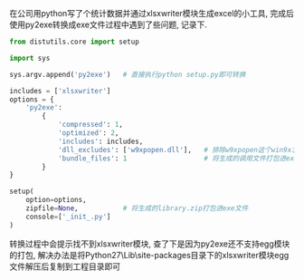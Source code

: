 在公司用python写了个统计数据并通过xlsxwriter模块生成excel的小工具, 完成后使用py2exe转换成exe文件过程中遇到了些问题, 记录下.

```python
from distutils.core import setup

import sys

sys.argv.append('py2exe')   # 直接执行python setup.py即可转换

includes = ['xlsxwriter']
options = {
    'py2exe':
        {
            'compressed': 1,
            'optimized': 2,
            'includes': includes,
            'dll_excludes': ['w9xpopen.dll'],   # 排除w9xpopen这个win9x才需要的dll文件
            'bundle_files': 1                   # 将生成的调用文件打包进exe文件
        }
}

setup(
    option=options,
    zipfile=None,           # 将生成的library.zip打包进exe文件
    console=['_init_.py']
)
```

转换过程中会提示找不到xlsxwriter模块, 查了下是因为py2exe还不支持egg模块的打包, 解决办法是将Python27\Lib\site-packages目录下的xlsxwriter模块egg文件解压后复制到工程目录即可